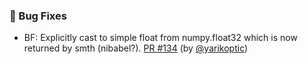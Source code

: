 ### 🐛 Bug Fixes

- BF: Explicitly cast to simple float from numpy.float32 which is now returned by smth (nibabel?).  [PR #134](https://github.com/datalad/datalad-neuroimaging/pull/134) (by [@yarikoptic](https://github.com/yarikoptic))
